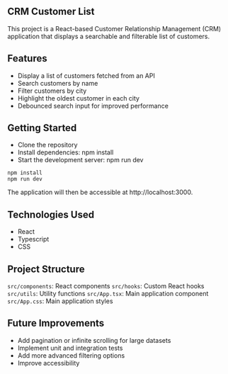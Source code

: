 ## CRM Customer List

This project is a React-based Customer Relationship Management (CRM) application that displays a searchable and filterable list of customers.

## Features

-   Display a list of customers fetched from an API
-   Search customers by name
-   Filter customers by city
-   Highlight the oldest customer in each city
-   Debounced search input for improved performance

## Getting Started

-   Clone the repository
-   Install dependencies: npm install
-   Start the development server: npm run dev

```
npm install
npm run dev
```

The application will then be accessible at http://localhost:3000.

## Technologies Used

-   React
-   Typescript
-   CSS

## Project Structure

`src/components`: React components
`src/hooks`: Custom React hooks
`src/utils`: Utility functions
`src/App.tsx`: Main application component
`src/App.css`: Main application styles

## Future Improvements

-   Add pagination or infinite scrolling for large datasets
-   Implement unit and integration tests
-   Add more advanced filtering options
-   Improve accessibility
